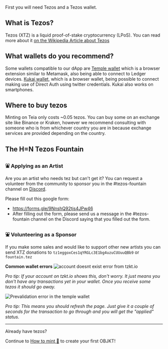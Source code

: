 First you will need Tezos and a Tezos wallet.

## What is Tezos?
Tezos (XTZ) is a liquid proof-of-stake cryptocurrency (LPoS). You can read more about it [on the Wikipedia Article about Tezos](https://en.wikipedia.org/wiki/Tezos)

## What wallets do you recommend?
Some wallets compatible to our dApp are [Temple wallet](https://templewallet.com/) which is a browser extension similar to Metamask, also being able to connect to Ledger devices. [Kukai wallet](https://wallet.kukai.app/), which is a browser wallet, being possible to connect making use of Direct Auth using twitter credentials.  Kukai also works on smartphones.

## Where to buy tezos
Minting on Teia only costs ~0.05 tezos. You can buy some on an exchange site like Binance or Kraken, however we recommend consulting with someone who is from whichever country you are in because exchange services are provided depending on the country.

## The H=N Tezos Fountain
### ⛲ Applying as an Artist
Are you an artist who needs tez but can't get it? You can request a volunteer from the community to sponsor you in the #tezos-fountain channel on [Discord](https://discord.gg/EDrSbMzBeC).

Please fill out this google form:
* https://forms.gle/9NnshQ92tjs4JPw46
* After filling out the form, please send us a message in the #tezos-fountain channel on the Discord saying that you filled out the form.

### ⛲ Volunteering as a Sponsor
If you make some sales and would like to support other new artists you can send XTZ donations to `tz1eggoxCes1qYRGLc3E1bg4uzuCUUuuQBb9` or `fountain.tez`

**Common wallet errors**
![account doesnt exist error from tzkt.io](https://imgshare.io/images/2021/05/15/account_doesnt_exist.png)

_Pro tip: If your account on tzkt.io shows this, don't worry. It just means you don't have any transactions yet in your wallet. Once you receive some tezos it should go away._

![Prevalidation error in the temple wallet](https://imgshare.io/images/2021/05/15/pre_validation_error.png)

_Pro tip: This means you should refresh the page. Just give it a couple of seconds for the transaction to go through and you will get the "applied" status._

***

Already have tezos? 

Continue to [How to mint 🌿](https://github.com/teia-community/teia-ui/wiki/How-to-mint-🌿) to create your first OBJKT!